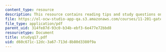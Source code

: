 ```yaml
---
content_type: resource
description: This resource contains reading tips and study questions on session 17.
file: https://ol-ocw-studio-app-qa.s3.amazonaws.com/courses/11-201-gateway-planning-action-fall-2005/d60c671c12dc3a67713d8b80d3380f9a_studyq17.pdf
file_type: application/pdf
parent_uid: 314fe87d-93c0-b34b-ebf3-6e477e72bbd8
resourcetype: Document
title: studyq17.pdf
uid: d60c671c-12dc-3a67-713d-8b80d3380f9a
---
```

